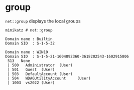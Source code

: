 # group

`net::group` displays the local groups

```
mimikatz # net::group

Domain name : Builtin
Domain SID  : S-1-5-32

Domain name : WIN10
Domain SID  : S-1-5-21-1604892360-3618202543-1602915806
 513   None
 | 500   Administrator  (User)
 | 501   Guest  (User)
 | 503   DefaultAccount (User)
 | 504   WDAGUtilityAccount     (User)
 | 1003  vs2022 (User)
```

